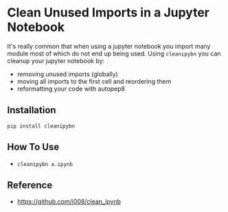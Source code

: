 # Clean Unused Imports in a Jupyter Notebook

It's really common that when using a jupyter notebook you import many module most of which do not end up being used.
Using `cleanipybn` you can cleanup your jupyter notebook by:
  * removing unused imports (globally)
  * moving all imports to the first cell and reordering them
  * reformatting your code with autopep8

## Installation

`pip install cleanipybn`

## How To Use

* `cleanipybn a.ipynb`


## Reference
* https://github.com/i008/clean_ipynb
